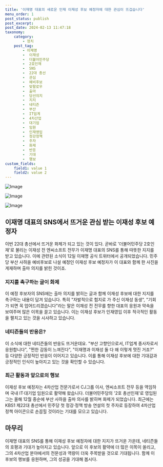 ```yaml
---
title: '이재명 대표의 새로운 인재 이재성 후보 예정자에 대한 관심이 뜨겁습니다'
menu_order: 1
post_status: publish
post_excerpt: 
post_date: 2024-02-13 11:47:18
taxonomy:
    category:
        - 정치
    post_tag:
        - 이재명
        -  이재성
        -  더불어민주당
        -  2호인재
        -  SNS
        -  22대 총선
        -  관심
        -  예비후보
        -  맞팔로우
        -  출마
        -  당선의지
        -  지지
        -  네티즌
        -  부산
        -  IT업계
        -  4차산업
        -  대기업
        -  임원
        -  인재영입
        -  정강정책
        -  주자
        -  화제
        -  반응
        -  기대
        -  행보
custom_fields:
    field1: value 1
    field2: value 2
---
```


![Image](https://imgnews.pstatic.net/image/030/2024/02/12/0003180324_001_20240213064601065.jpg?type=w647)

![Image](https://imgnews.pstatic.net/image/030/2024/02/12/0003180324_002_20240213064601149.jpg?type=w647)

![Image](https://imgnews.pstatic.net/image/030/2024/02/12/0003180324_003_20240213064601253.jpg?type=w647)

## 이재명 대표의 SNS에서 뜨거운 관심 받는 이재성 후보 예정자
이번 22대 총선에서 뜨거운 화제가 되고 있는 것이 있다. 곧바로 '더불어민주당 2호인재'로 불리는 이재성 전 엔씨소프트 전무가 이재명 대표의 SNS를 통해 따뜻한 지지를 받고 있습니다. 이에 관련된 소식이 12일 이재명 공식 트위터에서 공개되었습니다. 민주당 부산 사하을 예비후보로 나설 예정인 이재성 후보 예정자가 이 대표와 함께 한 사진을 게재하며 출마 의지를 밝힌 것이죠.
### 지지를 촉구하는 글이 화제
이 예정 후보자의 SNS에는 출마 의지를 밝히는 글과 함께 이재성 후보에 대한 지지를 촉구하는 내용이 담겨 있습니다. 특히 "자발적으로 험지로 가 주신 이재성 동생", "기회가 되면 꼭 업어드리겠습니다"라는 말은 이재성 전 전무를 향한 대표의 응원과 약속을 보여주며 많은 이목을 끌고 있습니다. 이는 이재성 후보가 인재영입 이후 적극적인 활동을 펼치고 있는 것을 시사하고 있습니다.
### 네티즌들의 반응은?
이 소식에 대한 네티즌들의 반응도 뜨거운데요. "부산 고향인으로서, IT업계 종사자로서 응원합니다", "찐한 감동이 느껴진다", "이재명과 이재성 둘 다 왜 이렇게 멋진 거죠?" 등 다양한 긍정적인 반응이 이어지고 있습니다. 이를 통해 이재성 후보에 대한 기대감과 긍정적인 인식이 높아지고 있는 것을 확인할 수 있습니다.
### 최근 활동과 앞으로의 행보
이재성 후보 예정자는 4차산업 전문가로서 CJ그룹 이사, 엔씨소프트 전무 등을 역임하며 국내 IT·대기업 임원으로 활약해 왔습니다. 더불어민주당의 '2호 총선인재'로 영입된 그는 올해 12월 중순에 부산 사하을 출마 의사를 밝히며 화제가 되었습니다. 최근에는 KBS1 제22대 총선에서 민주당 첫 정강·정책 방송 연설의 첫 주자로 등장하여 4차산업 정책 아이콘으로 손꼽힐 것이라는 기대를 모으고 있습니다.
## 마무리
이재명 대표의 SNS를 통해 이재성 후보 예정자에 대한 지지가 뜨거운 가운데, 네티즌들의 호평과 기대가 높아지고 있습니다. 앞으로 이 후보의 활약에 더 많은 이목이 쏠리고, 그의 4차산업 분야에서의 전문성과 역량이 더욱 주목받을 것으로 기대됩니다. 함께 이 후보의 행보를 응원하며, 그의 성공을 기대해 봅시다.
